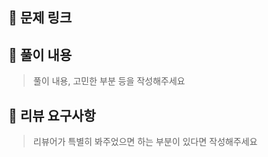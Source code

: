 ## 📎 문제 링크



## 📝 풀이 내용
> 풀이 내용, 고민한 부분 등을 작성해주세요


## **💬** 리뷰 요구사항
> 리뷰어가 특별히 봐주었으면 하는 부분이 있다면 작성해주세요


